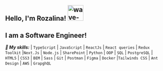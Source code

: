 ## Hello, I'm Rozalina! <img src="https://github.com/user-attachments/assets/1573dd74-b56e-4b9b-ab26-0d9e1c06fa53" alt="wave-panda" width="50" height="50">

## I am a Software Engineer!

***🌱 My skills:***
| `TypeScript` | `JavaScript` | `ReactJs` | `React queries` | `Redux Toolkit` |`Next.Js` | `Node.js` | `SharePoint` | `Python` | `OOP` | `SQL` | `PostgreSQL` | `HTML5` | `CSS3` | `BEM` | `Sass` | `Git` | `Postman` | `Figma` | `Docker` |`Tailwinds CSS` | `Ant Design` | `AWS` | `GrapghQL`
